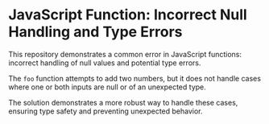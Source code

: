 # JavaScript Function: Incorrect Null Handling and Type Errors

This repository demonstrates a common error in JavaScript functions: incorrect handling of null values and potential type errors.

The `foo` function attempts to add two numbers, but it does not handle cases where one or both inputs are null or of an unexpected type.

The solution demonstrates a more robust way to handle these cases, ensuring type safety and preventing unexpected behavior.